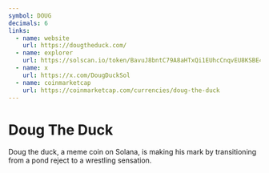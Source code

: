 ```yaml
---
symbol: DOUG
decimals: 6
links:
  - name: website
    url: https://dougtheduck.com/
  - name: explorer
    url: https://solscan.io/token/BavuJ8bntC79A8aHTxQi1EUhcCnqvEU8KSBE4sVCAaHc
  - name: x
    url: https://x.com/DougDuckSol
  - name: coinmarketcap
    url: https://coinmarketcap.com/currencies/doug-the-duck
---
```


# Doug The Duck

Doug the duck, a meme coin on Solana, is making his mark by transitioning from a pond reject to a wrestling sensation.
